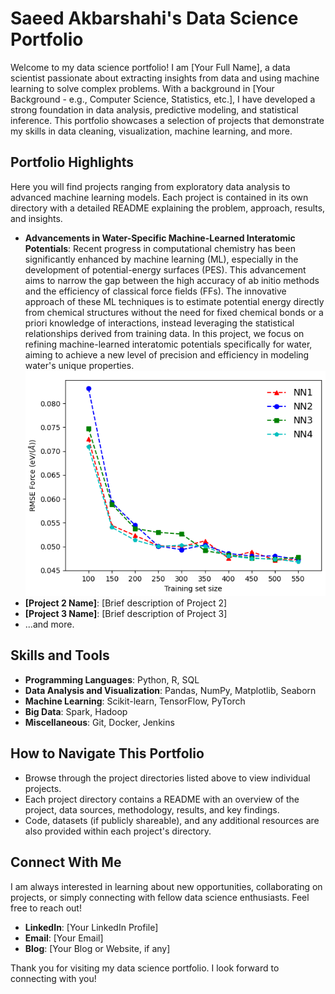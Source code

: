 # Saeed Akbarshahi's Data Science Portfolio

Welcome to my data science portfolio! I am [Your Full Name], a data scientist passionate about extracting insights from data and using machine learning to solve complex problems. With a background in [Your Background - e.g., Computer Science, Statistics, etc.], I have developed a strong foundation in data analysis, predictive modeling, and statistical inference. This portfolio showcases a selection of projects that demonstrate my skills in data cleaning, visualization, machine learning, and more.

## Portfolio Highlights

Here you will find projects ranging from exploratory data analysis to advanced machine learning models. Each project is contained in its own directory with a detailed README explaining the problem, approach, results, and insights.

- **Advancements in Water-Specific Machine-Learned Interatomic Potentials**: Recent progress in computational chemistry has been significantly enhanced by machine learning (ML), especially in the development of potential-energy surfaces (PES). This advancement aims to narrow the gap between the high accuracy of ab initio methods and the efficiency of classical force fields (FFs). The innovative approach of these ML techniques is to estimate potential energy directly from chemical structures without the need for fixed chemical bonds or a priori knowledge of interactions, instead leveraging the statistical relationships derived from training data. In this project, we focus on refining machine-learned interatomic potentials specifically for water, aiming to achieve a new level of precision and efficiency in modeling water's unique properties.
![Water](/img/Picture1.png)
- **[Project 2 Name]**: [Brief description of Project 2]
- **[Project 3 Name]**: [Brief description of Project 3]
- ...and more.

## Skills and Tools

- **Programming Languages**: Python, R, SQL
- **Data Analysis and Visualization**: Pandas, NumPy, Matplotlib, Seaborn
- **Machine Learning**: Scikit-learn, TensorFlow, PyTorch
- **Big Data**: Spark, Hadoop
- **Miscellaneous**: Git, Docker, Jenkins

## How to Navigate This Portfolio

- Browse through the project directories listed above to view individual projects.
- Each project directory contains a README with an overview of the project, data sources, methodology, results, and key findings.
- Code, datasets (if publicly shareable), and any additional resources are also provided within each project's directory.

## Connect With Me

I am always interested in learning about new opportunities, collaborating on projects, or simply connecting with fellow data science enthusiasts. Feel free to reach out!

- **LinkedIn**: [Your LinkedIn Profile]
- **Email**: [Your Email]
- **Blog**: [Your Blog or Website, if any]

Thank you for visiting my data science portfolio. I look forward to connecting with you!
